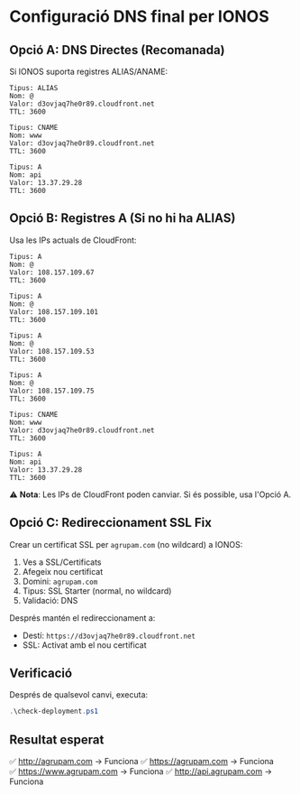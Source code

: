 # Configuració DNS final per IONOS

## Opció A: DNS Directes (Recomanada)

Si IONOS suporta registres ALIAS/ANAME:

```
Tipus: ALIAS
Nom: @
Valor: d3ovjaq7he0r89.cloudfront.net
TTL: 3600

Tipus: CNAME  
Nom: www
Valor: d3ovjaq7he0r89.cloudfront.net
TTL: 3600

Tipus: A
Nom: api  
Valor: 13.37.29.28
TTL: 3600
```

## Opció B: Registres A (Si no hi ha ALIAS)

Usa les IPs actuals de CloudFront:

```
Tipus: A
Nom: @
Valor: 108.157.109.67
TTL: 3600

Tipus: A
Nom: @
Valor: 108.157.109.101
TTL: 3600

Tipus: A
Nom: @
Valor: 108.157.109.53
TTL: 3600

Tipus: A
Nom: @
Valor: 108.157.109.75
TTL: 3600

Tipus: CNAME  
Nom: www
Valor: d3ovjaq7he0r89.cloudfront.net
TTL: 3600

Tipus: A
Nom: api  
Valor: 13.37.29.28
TTL: 3600
```

⚠️ **Nota**: Les IPs de CloudFront poden canviar. Si és possible, usa l'Opció A.

## Opció C: Redireccionament SSL Fix

Crear un certificat SSL per `agrupam.com` (no wildcard) a IONOS:

1. Ves a SSL/Certificats
2. Afegeix nou certificat
3. Domini: `agrupam.com` 
4. Tipus: SSL Starter (normal, no wildcard)
5. Validació: DNS

Després mantén el redireccionament a:
- Destí: `https://d3ovjaq7he0r89.cloudfront.net`
- SSL: Activat amb el nou certificat

## Verificació

Després de qualsevol canvi, executa:
```powershell
.\check-deployment.ps1
```

## Resultat esperat

✅ http://agrupam.com → Funciona
✅ https://agrupam.com → Funciona  
✅ https://www.agrupam.com → Funciona
✅ http://api.agrupam.com → Funciona
